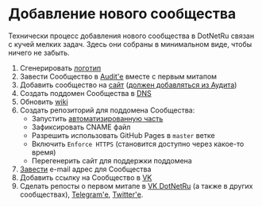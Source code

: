 # Добавление нового сообщества

Технически процесс добавления нового сообщества в DotNetRu связан с кучей мелких задач. Здесь они собраны в минимальном виде, чтобы ничего не забыть.

1. Сгенерировать [логотип](https://github.com/kulakovt/Boombr/blob/master/src/Brand/BrandBook.ps1)
1. Завести Сообщество в [Audit'е](https://github.com/DotNetRu/Audit) вместе с первым митапом
1. Добавить сообщество на [сайт](https://github.com/DotNetRu/Site) ([должен добавляться из Аудита](https://github.com/DotNetRu/Site/issues/7))
1. Создать поддомен Сообщества в [DNS](https://www.reg.ru/)
1. Обновить [wiki](https://github.com/DotNetRu/BrandBook/wiki)
1. Создать репозиторий для поддомена Сообщества:
    - Запустить [автоматизированную часть](https://github.com/AnatolyKulakov/Boombr/blob/master/src/GitHubBuddy.ps1#L191)
    - Зафиксировать CNAME файл
    - Разрешить использовать GitHub Pages в `master` ветке
    - Включить `Enforce HTTPS` (становится доступно через какое-то время)
    - Перегенерить сайт для поддержки поддомена
1. [Завести](https://biz.mail.ru/) e-mail адрес для Сообщества
1. Добавить ссылку на Сообщество в [VK](https://vk.com/dotnetru?act=links)
1. Сделать репосты о первом митапе в [VK DotNetRu](https://vk.com/dotnetru) (а также в других сообществах), [Telegram'е](https://t.me/DotNetRu), [Twitter'е](https://twitter.com/dotnetru).